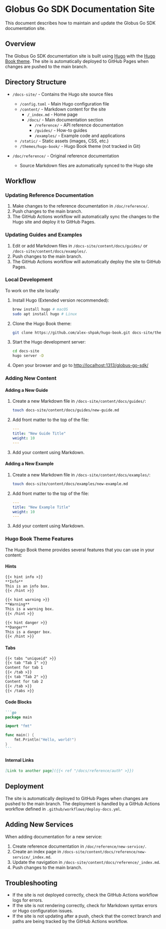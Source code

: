 # Globus Go SDK Documentation Site

<!-- SPDX-License-Identifier: Apache-2.0 -->
<!-- SPDX-FileCopyrightText: 2025 Scott Friedman and Project Contributors -->

This document describes how to maintain and update the Globus Go SDK documentation site.

## Overview

The Globus Go SDK documentation site is built using [Hugo](https://gohugo.io/) with the [Hugo Book theme](https://github.com/alex-shpak/hugo-book). The site is automatically deployed to GitHub Pages when changes are pushed to the main branch.

## Directory Structure

- `/docs-site/` - Contains the Hugo site source files
  - `/config.toml` - Main Hugo configuration file
  - `/content/` - Markdown content for the site
    - `/_index.md` - Home page
    - `/docs/` - Main documentation section
      - `/reference/` - API reference documentation
      - `/guides/` - How-to guides
      - `/examples/` - Example code and applications
  - `/static/` - Static assets (images, CSS, etc.)
  - `/themes/hugo-book/` - Hugo Book theme (not tracked in Git)

- `/doc/reference/` - Original reference documentation
  - Source Markdown files are automatically synced to the Hugo site

## Workflow

### Updating Reference Documentation

1. Make changes to the reference documentation in `/doc/reference/`.
2. Push changes to the main branch.
3. The GitHub Actions workflow will automatically sync the changes to the Hugo site and deploy it to GitHub Pages.

### Updating Guides and Examples

1. Edit or add Markdown files in `/docs-site/content/docs/guides/` or `/docs-site/content/docs/examples/`.
2. Push changes to the main branch.
3. The GitHub Actions workflow will automatically deploy the site to GitHub Pages.

### Local Development

To work on the site locally:

1. Install Hugo (Extended version recommended):
   ```bash
   brew install hugo # macOS
   sudo apt install hugo # Linux
   ```

2. Clone the Hugo Book theme:
   ```bash
   git clone https://github.com/alex-shpak/hugo-book.git docs-site/themes/hugo-book
   ```

3. Start the Hugo development server:
   ```bash
   cd docs-site
   hugo server -D
   ```

4. Open your browser and go to [http://localhost:1313/globus-go-sdk/](http://localhost:1313/globus-go-sdk/)

### Adding New Content

#### Adding a New Guide

1. Create a new Markdown file in `/docs-site/content/docs/guides/`:
   ```bash
   touch docs-site/content/docs/guides/new-guide.md
   ```

2. Add front matter to the top of the file:
   ```yaml
   ---
   title: "New Guide Title"
   weight: 10
   ---
   ```

3. Add your content using Markdown.

#### Adding a New Example

1. Create a new Markdown file in `/docs-site/content/docs/examples/`:
   ```bash
   touch docs-site/content/docs/examples/new-example.md
   ```

2. Add front matter to the top of the file:
   ```yaml
   ---
   title: "New Example Title"
   weight: 10
   ---
   ```

3. Add your content using Markdown.

### Hugo Book Theme Features

The Hugo Book theme provides several features that you can use in your content:

#### Hints

```markdown
{{< hint info >}}
**Info**
This is an info box.
{{< /hint >}}

{{< hint warning >}}
**Warning**
This is a warning box.
{{< /hint >}}

{{< hint danger >}}
**Danger**
This is a danger box.
{{< /hint >}}
```

#### Tabs

```markdown
{{< tabs "uniqueid" >}}
{{< tab "Tab 1" >}}
Content for tab 1
{{< /tab >}}
{{< tab "Tab 2" >}}
Content for tab 2
{{< /tab >}}
{{< /tabs >}}
```

#### Code Blocks

````markdown
```go
package main

import "fmt"

func main() {
    fmt.Println("Hello, world!")
}
```
````

#### Internal Links

```markdown
[Link to another page]({{< ref "/docs/reference/auth" >}})
```

## Deployment

The site is automatically deployed to GitHub Pages when changes are pushed to the main branch. The deployment is handled by a GitHub Actions workflow defined in `.github/workflows/deploy-docs.yml`.

## Adding New Services

When adding documentation for a new service:

1. Create reference documentation in `/doc/reference/new-service/`.
2. Create an index page in `/docs-site/content/docs/reference/new-service/_index.md`.
3. Update the navigation in `/docs-site/content/docs/reference/_index.md`.
4. Push changes to the main branch.

## Troubleshooting

- If the site is not deployed correctly, check the GitHub Actions workflow logs for errors.
- If the site is not rendering correctly, check for Markdown syntax errors or Hugo configuration issues.
- If the site is not updating after a push, check that the correct branch and paths are being tracked by the GitHub Actions workflow.